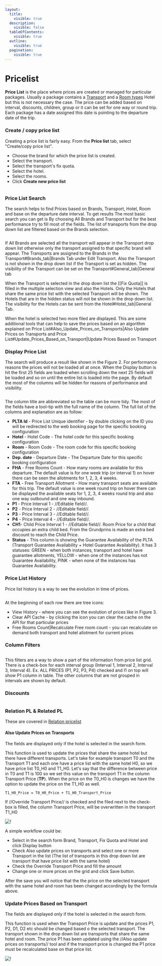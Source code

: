 ```yaml
---
layout:
  title:
    visible: true
  description:
    visible: false
  tableOfContents:
    visible: true
  outline:
    visible: true
  pagination:
    visible: true
---
```


# Pricelist

**Price List** is the place where prices are created or managed for particular packages. Usually a package contains a [Transport](../transport/transport/) and a [Room types](../base-room-types.md) Hotel but this is not necessary the case. The price can be added based on interval, discounts, children, group or it can be set for one way or round trip. Each package has a date assigned this date is pointing to the departure date of the trip.

### Create / copy price list <a href="#createcopy-price-list" id="createcopy-price-list"></a>

Creating a price list is fairly easy. From the **Price list** tab, select "Create/copy price list".

* Choose the brand for which the price list is created.
* Select the transport.
* Select the transport's fix quota.
* Select the hotel.
* Select the rooms.
* Click **Create new price list**

<figure><img src="../.gitbook/assets/image (29) (1) (1) (1).png" alt=""><figcaption></figcaption></figure>

### Price List Search <a href="#price-list-search" id="price-list-search"></a>

The search helps to find Prices based on Brands, Transport, Hotel, Room and base on the departure date interval. To get results The most basic search you can get is By choosing All Brands and Transport but for the best performance try to fill most of the fields. The list of transports from the drop down list are filtered based on the Brands selection.

<figure><img src="../.gitbook/assets/image (30) (1) (1) (1).png" alt=""><figcaption></figcaption></figure>

If All Brands are selected all the transport will appear in the Transport drop down list otherwise only the transport assigned to that specific brand will appear. The Transports are assigned to the Brands in the Transport#Brands\_tab|Brands Tab under Edit Transport. Also the Transport is not shown in the drop down list if the Transport is set as hidden. The visibility of the Transport can be set on the Transport#General\_tab|General tab

When the Transport is selected in the drop down list the \[\[Fix Quota]] is filled in the multiple selection view and also the Hotels. Only the Hotels that share the same price list with the selected Transport will be shown. The Hotels that are in the hidden status will not be shown in the drop down list. The visibility for the Hotels can be sent from the Hotel#Hotel\_tab|General Tab.

When the hotel is selected two more filed are displayed. This are some additional tools that can help to save the prices based on an algorithm explained on Price List#Also\_Update\_Prices\_on\_Transports|Also Update Prices on Transports and Price List#Update\_Prices\_Based\_on\_Transport|Update Prices Based on Transport

### Display Price List <a href="#display-price-list" id="display-price-list"></a>

The search will produce a result like shown in the Figure 2. For performance reasons the prices will not be loaded all at once. When the Display button is hit the first 25 fields are loaded when scrolling down the next 25 fields will be loaded and so on until the entire list is loaded into the page. By default the most of the columns will be hidden for reasons of performance and visibility.

<figure><img src="../.gitbook/assets/image (31) (1) (1) (1).png" alt=""><figcaption></figcaption></figure>

The column title are abbreviated so the table can be more tidy. The most of the fields have a tool-tip with the full name of the column. The full list of the columns and explanation are as follow:

* **PLTA Id** - Price List Unique identifier - by double clicking on the ID you will be redirected to the web booking page for the specific booking configuration
* **Hotel** - Hotel Code - The hotel code for this specific booking configuration
* **Room** - Room Code - The room code for this specific booking configuration
* **Dep. date** - Departure Date - The Departure Date for this specific booking configuration
* **FHA** - Free Rooms Count - How many rooms are available for this departure. The default value is for one week trip (or interval 1) on hover there can be seen the allotments for 1, 2, 3, 4 weeks.
* **FTA** - Free Transport Allotment - How many transport seats are available for this trip. The default value is one week round trip on hover there can be displayed the available seats for 1, 2, 3, 4 weeks round trip and also one way outbound and one way inbound.
* **P1** - Price Interval 1 - //Editable field//.
* **P2** - Price Interval 2 - //Editable field//.
* **P3** - Price Interval 3 - //Editable field//.
* **P4** - Price Interval 4 - //Editable field//.
* **CH1**- Child Price Interval 1 - //Editable field//. Room Price for a child that occupies an extra child bed. From the Grundprins is made an extra bed discount to reach the Child Price.
* **Status** - This column is showing the Guarantee Availability of the PLTA (Transport Guarantee Availability + Hotel Guarantee Availability). It has 3 statuses: GREEN - when both instances, transport and hotel have guarantee allotments, YELLOW - when one of the instances has not Guarantee Availability, PINK - when none of the instances has Guarantee Availability.

### Price List History <a href="#price-list-history" id="price-list-history"></a>

Price list history is a way to see the evolution in time of prices.

<figure><img src="../.gitbook/assets/image (32) (1) (1).png" alt=""><figcaption></figcaption></figure>

At the beginning of each row there are tree icons:

* View History - where you can see the evolution of prices like in Figure 3.
* Clear API Cache - by clicking the icon you can clear the cache on the API for that particular prices
* Free Rooms Count|Recalculate Free room count - you can recalculate on demand both transport and hotel allotment for current prices

### Column Filters <a href="#column-filters" id="column-filters"></a>

<figure><img src="../.gitbook/assets/image (33) (1) (1).png" alt=""><figcaption></figcaption></figure>

This filters are a way to show a part of the information from price list grid. There is a check-box for each interval group (Interval 1, Interval 2, Interval 3, Interval 4). Ex. ALL PRICES (P1, P2, P3, P4) checked and I1 on top will show P1 column in table. The other columns that are not grouped in intervals are shown by default.

### Discounts <a href="#discounts" id="discounts"></a>

<figure><img src="../.gitbook/assets/image (34) (1) (1).png" alt=""><figcaption></figcaption></figure>

### Relation PL & Related PL <a href="#relation-pl--related-pl" id="relation-pl--related-pl"></a>

These are covered in [Relation pricelist](page-6.md#relation-pl--related-pl)

#### Also Update Prices on Transports <a href="#also-update-prices-on-transports" id="also-update-prices-on-transports"></a>

The fields are displayed only if the hotel is selected in the search form.

This function is used to update the prices that share the same hotel but there have different transports. Let's take for example transport T0 and the Transport T1 and each one have a price list with the same hotel H0, so we have price list T0\_H0 and T1\_H0. Let's say that the difference between price in T0 and T1 is 100 so we set this value on the transport T1 in the column Transport Price (**TP**). When the price on the T0\_H0 is changes we have the option to update the price on the T1\_H0 as well.

`T1_H0_Price = T0_H0_Price + T1_H0_Transport_Price`

If //Override Transport Price// is checked and the filed next to the check-box is filled, the column Transport Price, will be overwritten in the transport T1\_H0

![!](https://docs.tourpaq.com/assets/images/updatePriceOnTransports-2ce165a0ee01856d1fa742c9bdb84fb1.png)

A simple workflow could be:

* Select in the search form Brand, Transport, Fix Quota and Hotel and click Display button
* Check Also update prices on transports and select one or more Transport in the list (The list of transports in this drop down list are transport that have price list with the same hotel)
* Check the Override Transport Price and fill the amount
* Change one or more prices on the grid and click Save button.

After the save you will notice that the the price on the selected transport with the same hotel and room has been changed accordingly by the formula above.

### Update Prices Based on Transport <a href="#update-prices-based-on-transport" id="update-prices-based-on-transport"></a>

The fields are displayed only if the hotel is selected in the search form.

This function is used when the Transport Price is update and the prices P1, P2, D1, D2 etc should be changed based o the selected transport. The transport shown in the drop down list are transports that share the same hotel and room. The price P1 has been updated using the //Also update prices on transports// tool and if the transport price is changed the P1 price must be recalculated base on that price list.

![!](https://docs.tourpaq.com/assets/images/updatePriceBasedOnTransport-b76eb367aade9faa3c6b2428cdd5760c.png)
